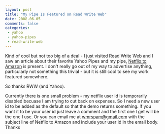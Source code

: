 ```yaml
---
layout: post
title: "My Pipe Is Featured on Read Write Web"
date: 2008-06-05
comments: false
categories:
 - yahoo
 - yahoo-pipes
 - read-write-web
---
```

Kind of cool but not too big of a deal - I just visited Read Write Web and I
saw an article about their favorite Yahoo Pipes and my pipe, [Netflix to
Amazon](http://pipes.yahoo.com/pipes/pipe.info?_id=EpbPqzO82xGhewo3IBeTaQ) is
present. I don't really go out of my way to advertise anything, particularly
not something this trivial - but it is still cool to see my work featured
somewhere.  
  
So thanks RWW (and Yahoo).  
  
Currently there is one small problem - my netflix user id is temporarily
disabled becuase I am trying to cut back on expenses. So I need a new user id
to be added as the default so that the demo returns something. If you want it
to be your user id just leave a comment and the first one I get will be the
one I use. Or you can email me at wmrspam@gmail.com with the subject line of
Netflix to Amazon and include your user id in the email body. Thanks

